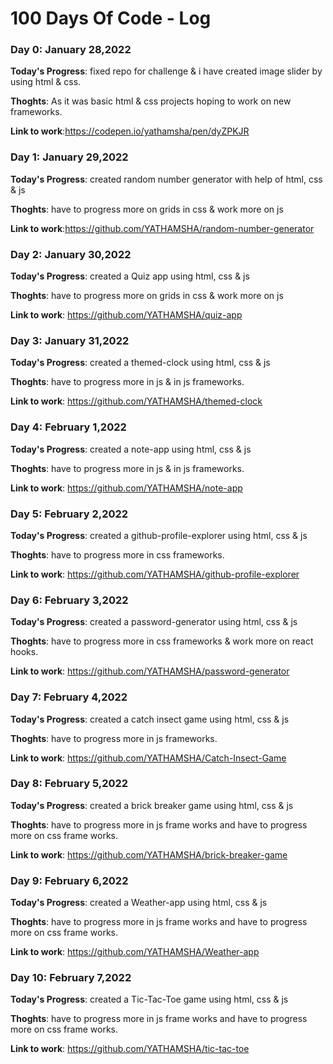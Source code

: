 # 100 Days Of Code - Log

### Day 0: January 28,2022

**Today's Progress**: fixed repo for challenge & i have created image slider by using html & css.

**Thoghts**: As it was basic html & css projects hoping to work on  new frameworks.

**Link to work**:https://codepen.io/yathamsha/pen/dyZPKJR

### Day 1: January 29,2022

**Today's Progress**: created random number generator with help of html, css & js

**Thoghts**: have to progress more on grids in css & work more on js

**Link to work**:https://github.com/YATHAMSHA/random-number-generator

### Day 2: January 30,2022

**Today's Progress**: created a Quiz app using html, css & js

**Thoghts**: have to progress more on grids in css & work more on js

**Link to work**: https://github.com/YATHAMSHA/quiz-app

### Day 3: January 31,2022

**Today's Progress**: created a themed-clock using html, css & js

**Thoghts**: have to progress more in js & in js frameworks.

**Link to work**: https://github.com/YATHAMSHA/themed-clock


### Day 4: February 1,2022

**Today's Progress**: created a note-app using html, css & js

**Thoghts**: have to progress more in js & in js frameworks.

**Link to work**: https://github.com/YATHAMSHA/note-app


### Day 5: February 2,2022

**Today's Progress**: created a github-profile-explorer  using html, css & js

**Thoghts**: have to progress more in css frameworks.

**Link to work**: https://github.com/YATHAMSHA/github-profile-explorer


### Day 6: February 3,2022

**Today's Progress**: created a password-generator using html, css & js

**Thoghts**: have to progress more in css frameworks & work more on react hooks.

**Link to work**: https://github.com/YATHAMSHA/password-generator


### Day 7: February 4,2022

**Today's Progress**: created a catch insect game  using html, css & js

**Thoghts**: have to progress more in js frameworks.

**Link to work**: https://github.com/YATHAMSHA/Catch-Insect-Game


### Day 8: February 5,2022

**Today's Progress**: created a brick breaker game  using html, css & js

**Thoghts**: have to progress more in js frame works and have to progress more on css frame works.

**Link to work**: https://github.com/YATHAMSHA/brick-breaker-game

### Day 9: February 6,2022

**Today's Progress**: created a Weather-app  using html, css & js

**Thoghts**: have to progress more in js frame works and have to progress more on css frame works.

**Link to work**: https://github.com/YATHAMSHA/Weather-app

### Day 10: February 7,2022

**Today's Progress**: created a Tic-Tac-Toe game  using html, css & js

**Thoghts**: have to progress more in js frame works and have to progress more on css frame works.

**Link to work**: https://github.com/YATHAMSHA/tic-tac-toe
